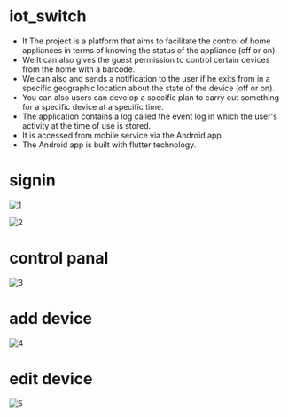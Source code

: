 # iot_switch
- It The project is a platform that aims to facilitate the control of home appliances in 
  terms of knowing the status of the appliance (off or on). 
- We It can also gives the guest permission to control certain devices from the home 
  with a barcode.
- We can also and sends a notification to the user if he exits from in a specific 
  geographic location about the state of the device (off or on).
- You can also users can develop a specific plan to carry out something for a specific 
  device at a specific time.
- The application contains a log called the event log in which the user's activity at the 
  time of use is stored.
- It is accessed from mobile service via the Android app.
- The Android app is built with flutter technology.

# signin
![1](https://user-images.githubusercontent.com/42301187/209860443-92c143af-259a-4886-8dc1-1f04e232a78f.png)

![2](https://user-images.githubusercontent.com/42301187/209860462-8e40b31a-aa33-4d39-b5ca-3ea97bc3473c.png)

# control panal
![3](https://user-images.githubusercontent.com/42301187/209860475-d2d9bb23-733e-43e3-8a42-da0e9e3a1bec.png)

# add device
![4](https://user-images.githubusercontent.com/42301187/209860489-0b2fd6c4-88ee-4639-8ed6-7e856dd384f1.png)

# edit device 
![5](https://user-images.githubusercontent.com/42301187/209860500-cf3abaa5-db32-4728-b1d1-3b93eb62ef92.png)
